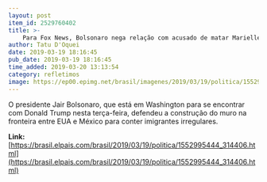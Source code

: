 ```yaml
---
layout: post
item_id: 2529760402
title: >-
    Para Fox News, Bolsonaro nega relação com acusado de matar Marielle e defende muro de Trump
author: Tatu D'Oquei
date: 2019-03-19 18:16:45
pub_date: 2019-03-19 18:16:45
time_added: 2019-03-20 13:13:54
category: refletimos
image: https://ep00.epimg.net/brasil/imagenes/2019/03/19/politica/1552995444_314406_1552996001_rrss_normal.jpg
---
```


O presidente Jair Bolsonaro, que está em Washington para se encontrar com Donald Trump nesta terça-feira, defendeu a construção do muro na fronteira entre EUA e México para conter imigrantes irregulares.

**Link:** [https://brasil.elpais.com/brasil/2019/03/19/politica/1552995444_314406.html](https://brasil.elpais.com/brasil/2019/03/19/politica/1552995444_314406.html)

